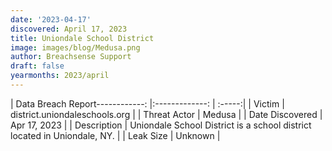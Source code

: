 ```yaml
---
date: '2023-04-17'
discovered: April 17, 2023
title: Uniondale School District
image: images/blog/Medusa.png
author: Breachsense Support
draft: false
yearmonths: 2023/april
---
```


| Data Breach Report------------:     |:-------------:    | :-----:|
| Victim      | district.uniondaleschools.org      | 
| Threat Actor      | Medusa      | 
| Date Discovered      | Apr 17, 2023      | 
| Description      | Uniondale School District is a school district located in Uniondale, NY.      | 
| Leak Size      | Unknown      | 

